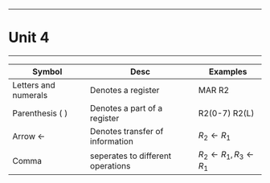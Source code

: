 ___
# Unit 4
___

| Symbol               | Desc                              | Examples                                    |
| -------------------- | --------------------------------- | ------------------------------------------- |
| Letters and numerals | Denotes a register                | MAR R2                                      |
| Parenthesis ( )      | Denotes a part of a register      | R2(0-7) R2(L)                               |
| Arrow $\leftarrow$   | Denotes transfer of information   | $R_2 \leftarrow R_1$                        |
| Comma                | seperates to different operations | $R_2 \leftarrow R_1 {,} R_3 \leftarrow R_1$ |
